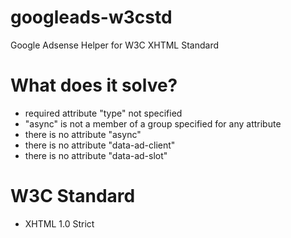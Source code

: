 # googleads-w3cstd
Google Adsense Helper for W3C XHTML Standard

# What does it solve?
- required attribute "type" not specified
- "async" is not a member of a group specified for any attribute
- there is no attribute "async"
- there is no attribute "data-ad-client"
- there is no attribute "data-ad-slot"

# W3C Standard
- XHTML 1.0 Strict
